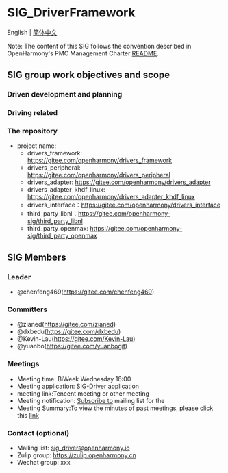 # SIG_DriverFramework
English | [简体中文](./sig_driver_cn.md)

Note: The content of this SIG follows the convention described in OpenHarmony's PMC Management Charter [README](/zh/pmc.md).

## SIG group work objectives and scope

### Driven development and planning

### Driving related

### The repository
- project name:
  - drivers_framework: https://gitee.com/openharmony/drivers_framework
  - drivers_peripheral: https://gitee.com/openharmony/drivers_peripheral
  - drivers_adapter: https://gitee.com/openharmony/drivers_adapter
  - drivers_adapter_khdf_linux: https://gitee.com/openharmony/drivers_adapter_khdf_linux
  - drivers_interface：https://gitee.com/openharmony/drivers_interface
  - third_party_libnl：https://gitee.com/openharmony-sig/third_party_libnl
  - third_party_openmax: https://gitee.com/openharmony-sig/third_party_openmax

## SIG Members

### Leader
- @chenfeng469(https://gitee.com/chenfeng469)

### Committers
- @zianed(https://gitee.com/zianed)
- @dxbedu(https://gitee.com/dxbedu)
- @Kevin-Lau(https://gitee.com/Kevin-Lau)
- @yuanbo(https://gitee.com/yuanbogit)

 ### Meetings
 - Meeting time: BiWeek Wednesday 16:00
 - Meeting application: [SIG-Driver application](https://shimo.im/sheets/36GKhpvrXd8TcQHY)
 - meeting link:Tencent meeting or other meeting
 - Meeting notification: [Subscribe to](https://lists.openatom.io/postorius/lists/sig_driver.openharmony.io) mailing list for the
 - Meeting Summary:To view the minutes of past meetings, please click this [link](https://gitee.com/openharmony-sig/sig-content/tree/master/driver/meetings)

### Contact (optional)

- Mailing list: [sig_driver@openharmony.io](https://lists.openatom.io/postorius/lists/sig_driver.openharmony.io/)
- Zulip group: https://zulip.openharmony.cn
- Wechat group: xxx
